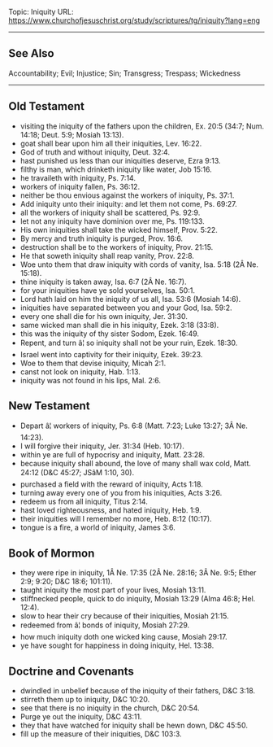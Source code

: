 Topic: Iniquity
URL: https://www.churchofjesuschrist.org/study/scriptures/tg/iniquity?lang=eng

---

## See Also

Accountability; Evil; Injustice; Sin; Transgress; Trespass; Wickedness

---

## Old Testament

- visiting the iniquity of the fathers upon the children, Ex. 20:5 (34:7; Num. 14:18; Deut. 5:9; Mosiah 13:13).
- goat shall bear upon him all their iniquities, Lev. 16:22.
- God of truth and without iniquity, Deut. 32:4.
- hast punished us less than our iniquities deserve, Ezra 9:13.
- filthy is man, which drinketh iniquity like water, Job 15:16.
- he travaileth with iniquity, Ps. 7:14.
- workers of iniquity fallen, Ps. 36:12.
- neither be thou envious against the workers of iniquity, Ps. 37:1.
- Add iniquity unto their iniquity: and let them not come, Ps. 69:27.
- all the workers of iniquity shall be scattered, Ps. 92:9.
- let not any iniquity have dominion over me, Ps. 119:133.
- His own iniquities shall take the wicked himself, Prov. 5:22.
- By mercy and truth iniquity is purged, Prov. 16:6.
- destruction shall be to the workers of iniquity, Prov. 21:15.
- He that soweth iniquity shall reap vanity, Prov. 22:8.
- Woe unto them that draw iniquity with cords of vanity, Isa. 5:18 (2Â Ne. 15:18).
- thine iniquity is taken away, Isa. 6:7 (2Â Ne. 16:7).
- for your iniquities have ye sold yourselves, Isa. 50:1.
- Lord hath laid on him the iniquity of us all, Isa. 53:6 (Mosiah 14:6).
- iniquities have separated between you and your God, Isa. 59:2.
- every one shall die for his own iniquity, Jer. 31:30.
- same wicked man shall die in his iniquity, Ezek. 3:18 (33:8).
- this was the iniquity of thy sister Sodom, Ezek. 16:49.
- Repent, and turn â¦ so iniquity shall not be your ruin, Ezek. 18:30.
- Israel went into captivity for their iniquity, Ezek. 39:23.
- Woe to them that devise iniquity, Micah 2:1.
- canst not look on iniquity, Hab. 1:13.
- iniquity was not found in his lips, Mal. 2:6.

## New Testament

- Depart â¦ workers of iniquity, Ps. 6:8 (Matt. 7:23; Luke 13:27; 3Â Ne. 14:23).
- I will forgive their iniquity, Jer. 31:34 (Heb. 10:17).
- within ye are full of hypocrisy and iniquity, Matt. 23:28.
- because iniquity shall abound, the love of many shall wax cold, Matt. 24:12 (D&C 45:27; JSâM 1:10, 30).
- purchased a field with the reward of iniquity, Acts 1:18.
- turning away every one of you from his iniquities, Acts 3:26.
- redeem us from all iniquity, Titus 2:14.
- hast loved righteousness, and hated iniquity, Heb. 1:9.
- their iniquities will I remember no more, Heb. 8:12 (10:17).
- tongue is a fire, a world of iniquity, James 3:6.

## Book of Mormon

- they were ripe in iniquity, 1Â Ne. 17:35 (2Â Ne. 28:16; 3Â Ne. 9:5; Ether 2:9; 9:20; D&C 18:6; 101:11).
- taught iniquity the most part of your lives, Mosiah 13:11.
- stiffnecked people, quick to do iniquity, Mosiah 13:29 (Alma 46:8; Hel. 12:4).
- slow to hear their cry because of their iniquities, Mosiah 21:15.
- redeemed from â¦ bonds of iniquity, Mosiah 27:29.
- how much iniquity doth one wicked king cause, Mosiah 29:17.
- ye have sought for happiness in doing iniquity, Hel. 13:38.

## Doctrine and Covenants

- dwindled in unbelief because of the iniquity of their fathers, D&C 3:18.
- stirreth them up to iniquity, D&C 10:20.
- see that there is no iniquity in the church, D&C 20:54.
- Purge ye out the iniquity, D&C 43:11.
- they that have watched for iniquity shall be hewn down, D&C 45:50.
- fill up the measure of their iniquities, D&C 103:3.

